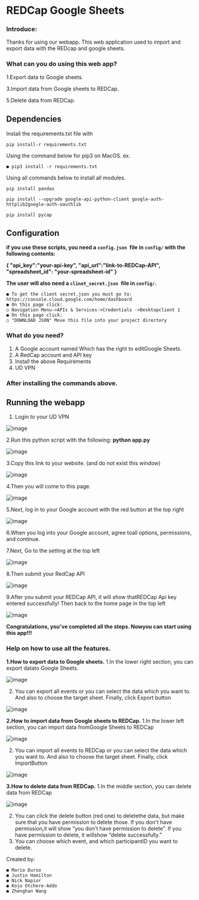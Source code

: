 # REDCap Google Sheets

### Introduce:

Thanks for using our webapp. This web application used to import and export data with the REDcap and google sheets.

### What can you do using this web app?

1.Export data to Google sheets.


3.Import data from Google sheets to REDCap.


5.Delete data from REDCap.

## Dependencies

Install the requirements.txt file with 
```
pip install-r requirements.txt
```
Using the command below for pip3 on MacOS. ex.
```
● pip3 install -r requirements.txt
```
Using all commands below to install all modules.
```
pip install pandas

pip install --upgrade google-api-python-client google-auth-httplib2google-auth-oauthlib

pip install pycap
```

## Configuration

**if you use these scripts, you need a ```config.json ```file in ```config/``` with the following
contents:**

**{
"api_key":"your-api-key",
"api_url":"link-to-REDCap-API",
"spreadsheet_id": "your-spreadsheet-id"
}**

**The user will also need a ```clinet_secret.json ```file in ```config/```.**

```
● To get the client secret.json you must go to:
https://console.cloud.google.com/home/dashboard
● On this page click:
○ Navigation Menu->APIs & Services->Credentials ->Desktopclient 1
● On this page click:
○ "DOWNLOAD JSON" Move this file into your project directory
```
### What do you need?

1. A Google account named Which has the right to editGoogle Sheets.
2. A RedCap account and API key
3. Install the above Requirements
4. UD VPN


### After installing the commands above.

## Running the webapp

1. Login to your UD VPN


![image](https://user-images.githubusercontent.com/54848986/117843794-b9238380-b2b1-11eb-903c-0144cc3780e1.png)

2.Run this python script with the following:
**python app.py**

![image](https://user-images.githubusercontent.com/54848986/117843979-e2dcaa80-b2b1-11eb-9a53-2e34b0944943.png)

3.Copy this link to your website. (and do not exist this window)

![image](https://user-images.githubusercontent.com/54848986/117844048-f4be4d80-b2b1-11eb-947a-915fa9641b19.png)

4.Then you will come to this page.

![image](https://user-images.githubusercontent.com/54848986/117844116-01db3c80-b2b2-11eb-848e-c761e281abae.png)

5.Next, log in to your Google account with the red button at the top right

![image](https://user-images.githubusercontent.com/54848986/117844214-13244900-b2b2-11eb-964a-862d404159bb.png)

6.When you log into your Google account, agree toall options, permissions, and continue.


7.Next, Go to the setting at the top left

![image](https://user-images.githubusercontent.com/54848986/117844305-29320980-b2b2-11eb-93d0-488e849b4041.png)

8.Then submit your RedCap API

![image](https://user-images.githubusercontent.com/54848986/117845738-677bf880-b2b3-11eb-8479-a152f9ceeec4.png)

9.After you submit your REDCap API, it will show thatREDCap Api key entered successfully!
Then back to the home page in the top left

![image](https://user-images.githubusercontent.com/54848986/117845829-78c50500-b2b3-11eb-9113-6890916ee4d9.png)

**Congratulations, you've completed all the steps. Nowyou can start using this
app!!!**


### Help on how to use all the features.

**1.How to export data to Google sheets.**
1.In the lower right section, you can export datato Google Sheets.

![image](https://user-images.githubusercontent.com/54848986/117846018-a27e2c00-b2b3-11eb-9064-310ae0955629.png)

2. You can export all events or you can select the data which you want to. And also to choose
the target sheet. Finally, click Export button

![image](https://user-images.githubusercontent.com/54848986/117846107-b75abf80-b2b3-11eb-8b84-a9056783b232.png)

**2.How to import data from Google sheets to REDCap.**
1.In the lower left section, you can import data fromGoogle Sheets to REDCap

![image](https://user-images.githubusercontent.com/54848986/117846178-c6417200-b2b3-11eb-94bf-2cad0b78cafe.png)

2. You can import all events to REDCap or you can select the data which you want to. And also
to choose the target sheet. Finally, click ImportButton

![image](https://user-images.githubusercontent.com/54848986/117846244-d5282480-b2b3-11eb-8199-fe9dde134e92.png)

**3.How to delete data from REDCap.**
1.In the middle section, you can delete data from REDCap

![image](https://user-images.githubusercontent.com/54848986/117846283-e07b5000-b2b3-11eb-8211-b834a56b515f.png)

2. You can click the delete button (red one) to deletethe data, but make sure that you have
permission to delete those. If you don't have permission,it will show “you don't have permission
to delete”. If you have permission to delete, it willshow “delete successfully.”
3. You can choose which event, and which participantID you want to delete.


Created by:

```
● Mario Durso
● Justin Hamilton
● Nick Napior
● Kojo Otchere-Addo
● Zhenghan Wang
```
